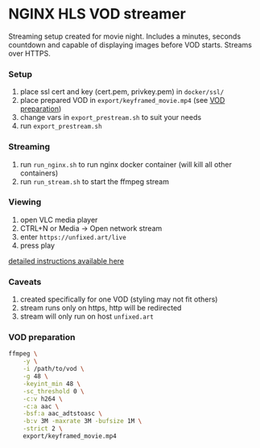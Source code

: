 # NGINX HLS VOD streamer

Streaming setup created for movie night. Includes a minutes, seconds countdown and capable of displaying images before VOD starts. Streams over HTTPS.

### Setup
1. place ssl cert and key (cert.pem, privkey.pem) in `docker/ssl/`
2. place prepared VOD in `export/keyframed_movie.mp4` (see [VOD preparation](#vod_prep))
3. change vars in `export_prestream.sh` to suit your needs
4. run `export_prestream.sh`

### Streaming
1. run `run_nginx.sh` to run nginx docker container (will kill all other containers)
2. run `run_stream.sh` to start the ffmpeg stream

### Viewing
1. open VLC media player
2. CTRL+N or Media -> Open network stream
3. enter `https://unfixed.art/live`
4. press play

[detailed instructions available here](https://imgur.com/a/jZoCTvb)

### Caveats
1. created specifically for one VOD (styling may not fit others)
2. stream runs only on https, http will be redirected
3. stream will only run on host `unfixed.art`

### <a name="vod_prep"></a>VOD preparation
```bash
ffmpeg \
    -y \
    -i /path/to/vod \
    -g 48 \
    -keyint_min 48 \
    -sc_threshold 0 \
    -c:v h264 \
    -c:a aac \
    -bsf:a aac_adtstoasc \
    -b:v 3M -maxrate 3M -bufsize 1M \
    -strict 2 \
    export/keyframed_movie.mp4
```
